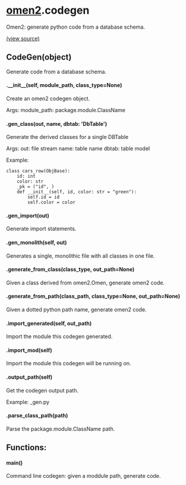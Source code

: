 # [omen2](omen2.md).codegen
Omen2: generate python code from a database schema.


[(view source)](https://github.com/atakamallc/omen2/blob/master/omen2/codegen.py)
## CodeGen(object)
Generate code from a database schema.


#### .\_\_init\_\_(self, module\_path, class\_type=None)
Create an omen2 codegen object.

Args:
    module_path: package.module.ClassName


#### .gen\_class(out, name, dbtab: 'DbTable')
Generate the derived classes for a single DBTable

Args:
    out: file stream
    name: table name
    dbtab: table model

Example:

    class cars_row(ObjBase):
        id: int
        color: str
        _pk = ("id", )
        def __init__(self, id, color: str = "green"):
            self.id = id
            self.color = color



#### .gen\_import(out)
Generate import statements.

#### .gen\_monolith(self, out)
Generates a single, monolithic file with all classes in one file.

#### .generate\_from\_class(class\_type, out\_path=None)
Given a class derived from omen2.Omen, generate omen2 code.

#### .generate\_from\_path(class\_path, class\_type=None, out\_path=None)
Given a dotted python path name, generate omen2 code.

#### .import\_generated(self, out\_path)
Import the module this codegen generated.

#### .import\_mod(self)
Import the module this codegen will be running on.

#### .output\_path(self)
Get the codegen output path.

Example: <module-path>_gen.py


#### .parse\_class\_path(path)
Parse the package.module.ClassName path.


## Functions:

#### main()
Command line codegen: given a moddule path, generate code.

